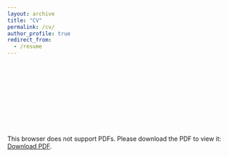 ```yaml
---
layout: archive
title: "CV"
permalink: /cv/
author_profile: true
redirect_from:
  - /resume
---
```


<object data="https://ardee-reyes.github.io/files/cv.pdf" type="application/pdf" width="700px" height="700px">
    <embed src="https://ardee-reyes.github.io/files/cv.pdf">
        <p>This browser does not support PDFs. Please download the PDF to view it: <a href="https://ardee-reyes.github.io/files/cv.pdf">Download PDF</a>.</p>
    </embed>
</object>